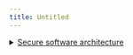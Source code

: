 ```yaml
---
title: Untitled
---
```


<details>

<summary><a href="https://curriculum.nsw.edu.au/learning-areas/tas/software-engineering-11-12-2022/content/year-12/fa039e749d">Secure software architecture</a></summary>

* Describe the benefits of developing secure software, including:
  * data protection
  * minimising cyber attacks and vulnerabilities

- Investigate and explain the benefits to an enterprise of the implementation of safe and secure development practices, including:
  * improved products or services
  * influence on future software development
  * improved work practices
  * productivity
  * business interactivity

</details>
